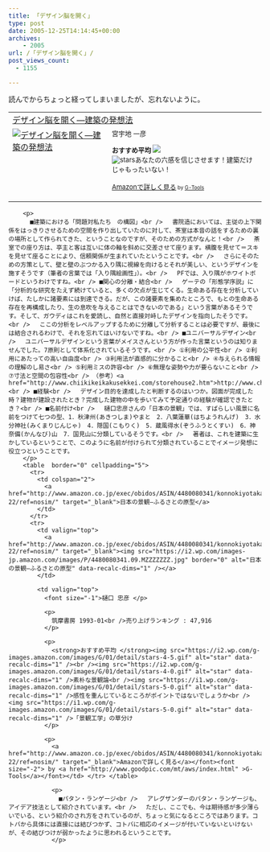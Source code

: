 ```yaml
---
title: 「デザイン脳を開く」
type: post
date: 2005-12-25T14:14:45+00:00
archives:
    - 2005
url: /「デザイン脳を開く」/
post_views_count:
  - 1155

---
```

読んでからちょっと経ってしまいましたが、忘れないように。

<table  border="0" cellpadding="5">
  <tr>
    <td colspan="2">
      <a href="http://www.amazon.co.jp/exec/obidos/ASIN/439500699X/konnokiyotaka-22/ref=nosim/" target="_blank">デザイン脳を開く―建築の発想法</a>
    </td>
  </tr>
  
  <tr>
    <td valign="top">
      <a href="http://www.amazon.co.jp/exec/obidos/ASIN/439500699X/konnokiyotaka-22/ref=nosim/" target="_blank"><img src="https://i2.wp.com/images.amazon.com/images/P/439500699X.09._SCMZZZZZZZ_.jpg" border="0" alt="デザイン脳を開く―建築の発想法" data-recalc-dims="1" /></a>
    </td>
    <td valign="top">
      <font size="-1">宮宇地 一彦 </p>
      <p>
        <strong>おすすめ平均</strong> <img src="https://i2.wp.com/g-images.amazon.com/images/G/01/detail/stars-4-0.gif" data-recalc-dims="1" /><br /><img src="https://i2.wp.com/g-images.amazon.com/images/G/01/detail/stars-4-0.gif" alt="stars" data-recalc-dims="1" />あなたの六感を信じさせます！建築だけじゃもったいない！
      </p>
      <p>
        <a href="http://www.amazon.co.jp/exec/obidos/ASIN/439500699X/konnokiyotaka-22/ref=nosim/" target="_blank">Amazonで詳しく見る</a></font><font size="-2"> by <a href="http://www.goodpic.com/mt/aws/index.html" >G-Tools</a></font></td> </tr> </table> 
        
        <p>
          ■建築における「問題対私たち　の構図」<br /> 　書院造においては、主従の上下関係をはっきりさせるための空間を作り出していたのに対して、茶室は本音の話をするための裏の場所として作られてきた、ということなのですが、そのための方式がなんと！<br /> 　茶室での座り方は、亭主と客は互いに体の軸を斜めに交差させて座ります。横腹を見せて＝スキを見せて座ることにより、信頼関係が生まれていたということです。<br /> 　さらにそのための方策として、壁と壁のぶつかる入り隅に視線を向けるとそれが美しい、というデザインを施すそうです（筆者の言葉では「入り隅絵画性」）。<br /> 　PFでは、入り隅がホワイトボードというわけですね。<br /> ■関心の分離・結合<br /> 　ゲーテの「形態学序説」に「分析的な研究をたえず続けていると、多くの欠点が生じてくる。生命ある存在を分析していけば、たしかに諸要素には到達できる。だが、この諸要素を集めたところで、もとの生命ある存在を再構成したり、生の息吹を与えることはできないのである」という言葉があるそうです。そして、ガウディはこれを愛読し、自然と直接対峙したデザインを指向したそうです。<br /> 　ここの分析をレベルアップするために分離して分析することは必要ですが、最後には結合されるわけで、それを忘れてはいけないですね。<br /> ■ユニバーサルデザイン<br /> 　ユニバーサルデザインという言葉がメイスさんという方が作った言葉というのは知りませんでした。7原則として体系化されているそうです。<br /> ①利用の公平性<br /> ②利用にあたっての高い自由度<br /> ③利用法が直感的に分かること<br /> ④与えられる情報の理解のし易さ<br /> ⑤利用ミスの許容<br /> ⑥無理な姿勢や力が要らないこと<br /> ⑦寸法と空間の包容性<br /> （参考）<a href="http://www.chiikikeikakusekkei.com/storehouse2.htm">http://www.chiikikeikakusekkei.com/storehouse2.htm</a><br /> ■経験<br /> 　デザイン目的を達成したと判断するのはいつか。図面が完成した時？建物が建設されたとき？完成した建物の中を歩いてみて予定通りの経験が確認できたとき？<br /> ■名前付け<br /> 　樋口忠彦さんの「日本の景観」では、すばらしい風景に名前をつけて七つの型、1．秋津州(あきつしま)やまと　2．八葉蓮華(はちようれんげ)　3．水分神社(みくまりじんじゃ)　4．隠国(こもりく)　5．蔵風得水(ぞうふうとくすい)　6．神奈備(かんなび)山　7．国見山に分類しているそうです。<br /> 　著者は、これを建築に生かしているということで、このように名前が付けられて分類されていることでイメージ発想に役立つということです。
        </p>
        <table  border="0" cellpadding="5">
          <tr>
            <td colspan="2">
              <a href="http://www.amazon.co.jp/exec/obidos/ASIN/4480080341/konnokiyotaka-22/ref=nosim/" target="_blank">日本の景観―ふるさとの原型</a>
            </td>
          </tr>
          <tr>
            <td valign="top">
              <a href="http://www.amazon.co.jp/exec/obidos/ASIN/4480080341/konnokiyotaka-22/ref=nosim/" target="_blank"><img src="https://i2.wp.com/images-jp.amazon.com/images/P/4480080341.09.MZZZZZZZ.jpg" border="0" alt="日本の景観―ふるさとの原型" data-recalc-dims="1" /></a>
            </td>
            
            <td valign="top">
              <font size="-1">樋口 忠彦 </p> 
              
              <p>
                筑摩書房 1993-01<br />売り上げランキング : 47,916
              </p>
              
              <p>
                <strong>おすすめ平均 </strong><img src="https://i2.wp.com/g-images.amazon.com/images/G/01/detail/stars-4-5.gif" alt="star" data-recalc-dims="1" /><br /><img src="https://i2.wp.com/g-images.amazon.com/images/G/01/detail/stars-4-0.gif" alt="star" data-recalc-dims="1" />素朴な景観論<br /><img src="https://i1.wp.com/g-images.amazon.com/images/G/01/detail/stars-5-0.gif" alt="star" data-recalc-dims="1" />感性を重んじているところがポイントではないでしょうか<br /><img src="https://i1.wp.com/g-images.amazon.com/images/G/01/detail/stars-5-0.gif" alt="star" data-recalc-dims="1" />「景観工学」の草分け
              </p>
              
              <p>
                <a href="http://www.amazon.co.jp/exec/obidos/ASIN/4480080341/konnokiyotaka-22/ref=nosim/" target="_blank">Amazonで詳しく見る</a></font><font size="-2"> by <a href="http://www.goodpic.com/mt/aws/index.html" >G-Tools</a></font></td> </tr> </table> 
                
                <p>
                  ■パタン・ランゲージ<br /> 　アレグザンダーのパタン・ランゲージも、アイデア技法として紹介されています。<br /> 　ただし、ここでも、今は期待感が多少薄らいでいる、という紹介のされ方をされているのが、ちょっと気になるところではあります。コトバから具体には直接には結びつかず、コトバに相応のイメージが付いていないといけないが、その結びつけが弱かったように思われるということです。
                </p>